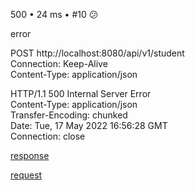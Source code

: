 500 • 24 ms • #10 😕

error

POST http://localhost:8080/api/v1/student  
Connection:        Keep-Alive  
Content-Type:      application/json  

HTTP/1.1 500 Internal Server Error  
Content-Type:      application/json  
Transfer-Encoding: chunked  
Date:              Tue, 17 May 2022 16:56:28 GMT  
Connection:        close  

[response](Test-Post.resp.json)

[request](../Test-Post.json)
